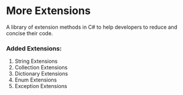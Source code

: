 # More Extensions
A library of extension methods in C# to help developers to reduce and concise their code.

### Added Extensions:

1. String Extensions
2. Collection Extensions
3. Dictionary Extensions
4. Enum Extensions
5. Exception Extensions
